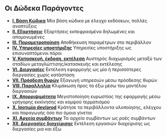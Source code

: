 ## Οι Δώδεκα Παράγοντες

<ul class="list pl0">
    <li class="pv4 pv4-ns bb b--black-10"><b class="db f4 mb1"><a href="./codebase" class="link purple underline-hover">I. Βάση Κώδικα</a></b>
        <span class="f4 db lh-copy">Μία βάση κώδικα με έλεγχο εκδόσεων, πολλές αναπτύξεις</span>
    </li>
    <li class="pv4 pv4-ns bb b--black-10"><b class="db f4 mb1"><a href="./dependencies" class="link purple underline-hover">II. Εξαρτήσεις</a></b>
        <span class="f4 db lh-copy">Εξαρτήσεις εκπεφρασμένα δηλωμένες και απομονωμένες</span>
    </li>
    <li class="pv4 pv4-ns bb b--black-10"><b class="db f4 mb1"><a href="./config" class="link purple underline-hover">III. Παραμετροποίηση</a></b>
        <span class="f4 db lh-copy">Αποθήκευση παραμέτρων στο περιβάλλον</span>
    </li>
    <li class="pv4 pv4-ns bb b--black-10"><b class="db f4 mb1"><a href="./backing-services" class="link purple underline-hover">IV. Υπηρεσίες υποστήριξης</a></b>
        <span class="f4 db lh-copy">Υπηρεσίες υποστήριξης ως επισυναπτόμενοι πόροι</span>
    </li>
    <li class="pv4 pv4-ns bb b--black-10"><b class="db f4 mb1"><a href="./build-release-run" class="link purple underline-hover">V. Κατασκευή, έκδοση, εκτέλεση</a></b>
        <span class="f4 db lh-copy">Αυστηρός διαχωρισμός μεταξύ των σταδίων μεταγλώττισης/κατασκευής και εκτέλεσης</span>
    </li>
    <li class="pv4 pv4-ns bb b--black-10"><b class="db f4 mb1"><a href="./processes" class="link purple underline-hover">VI. Διεργασίες</a></b>
        <span class="f4 db lh-copy">Εκτέλεση εφαρμογής ως μία ή περισσότερες διεργασίες χωρίς κατάσταση</span>
    </li>
    <li class="pv4 pv4-ns bb b--black-10"><b class="db f4 mb1"><a href="./port-binding" class="link purple underline-hover">VII. Πρόσδεση θυρών</a></b>
        <span class="f4 db lh-copy">Εξαγωγή υπηρεσιών μέσω πρόσδεσης θυρών</span>
    </li>
    <li class="pv4 pv4-ns bb b--black-10"><b class="db f4 mb1"><a href="./concurrency" class="link purple underline-hover">VIII. Παραλληλία</a></b>
        <span class="f4 db lh-copy">Κλιμάκωση προς τα έξω μέσω του μοντέλου διεργασιών</span>
    </li>
    <li class="pv4 pv4-ns bb b--black-10"><b class="db f4 mb1"><a href="./disposability" class="link purple underline-hover">IX. Απορριψιμότητα</a></b>
        <span class="f4 db lh-copy">Μεγιστοποίηση ευρωστίας της εφαρμογής μέσω γρήγορης εκκίνησης και κομψού τερματισμού</span>
    </li>
    <li class="pv4 pv4-ns bb b--black-10"><b class="db f4 mb1"><a href="./dev-prod-parity" class="link purple underline-hover">X. Ισοτιμία dev/prod</a></b>
        <span class="f4 db lh-copy">Κράτησε τα περιβάλλοντα υλοποίησης, ελέγχου και παραγωγής όσο πιο όμοια γίνεται</span>
    </li>
    <li class="pv4 pv4-ns bb b--black-10"><b class="db f4 mb1"><a href="./logs" class="link purple underline-hover">XI. Αρχεία συμβάντων</a></b>
        <span class="f4 db lh-copy">Τα αρχεία συμβάντων ως ροές συμβάντων</span>
    </li>
    <li class="pv4 pv4-ns bb b--black-10"><b class="db f4 mb1"><a href="./admin-processes" class="link purple underline-hover">XII. Διεργασίες διαχείρισης</a></b>
        <span class="f4 db lh-copy">Εκτέλεση εργασιών διαχείρισης ως διεργασίες μια και έξω</span>
    </li>
</ul>
